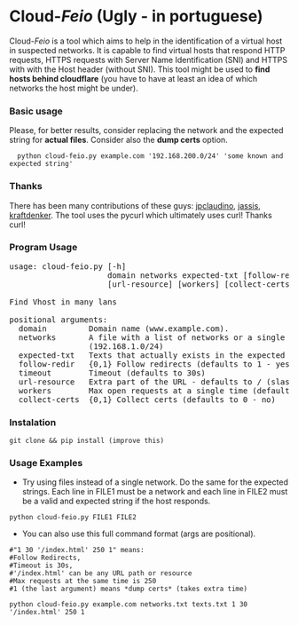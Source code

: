 # Cloud-*Feio* (Ugly - in portuguese) 

Cloud-*Feio* is a tool which aims to help in the identification of a virtual host in suspected networks. It is capable to find virtual hosts that respond HTTP requests, HTTPS requests with Server Name Identification (SNI) and HTTPS with with the Host header (without SNI). This tool might be used to **find hosts behind cloudflare** (you have to have at least an idea of which networks the host might be under).

### Basic usage

Please, for better results, consider replacing the network and the expected string for **actual files**. Consider also the **dump certs** option.

```
  python cloud-feio.py example.com '192.168.200.0/24' 'some known and expected string'
```
### Thanks

There has been many contributions of these guys: [jpclaudino](https://github.com/jpclaudino), [jassis](https://github.com/Kirlianz), [kraftdenker](https://github.com/kraftdenker). The tool uses the pycurl which ultimately uses curl! Thanks curl!

### Program Usage
<pre>
usage: cloud-feio.py [-h]
                     domain networks expected-txt [follow-redir] [timeout]
                     [url-resource] [workers] [collect-certs]

Find Vhost in many lans

positional arguments:
  domain         Domain name (www.example.com).
  networks       A file with a list of networks or a single network
                 (192.168.1.0/24)
  expected-txt   Texts that actually exists in the expected response.
  follow-redir   {0,1} Follow redirects (defaults to 1 - yes)
  timeout        Timeout (defaults to 30s)
  url-resource   Extra part of the URL - defaults to / (slash)
  workers        Max open requests at a single time (defaults to 250)
  collect-certs  {0,1} Collect certs (defaults to 0 - no)
</pre>

### Instalation

```
git clone && pip install (improve this)
```

### Usage Examples

 - Try using files instead of a single network. Do the same for the expected strings. Each line in FILE1 must be a network and each line in FILE2 must be a valid and expected string if the host responds.

```
python cloud-feio.py FILE1 FILE2
```

 - You can also use this full command format (args are positional). 

```
#"1 30 '/index.html' 250 1" means: 
#Follow Redirects, 
#Timeout is 30s, 
#'/index.html' can be any URL path or resource
#Max requests at the same time is 250
#1 (the last argument) means *dump certs* (takes extra time)
```

```
python cloud-feio.py example.com networks.txt texts.txt 1 30 '/index.html' 250 1
```
